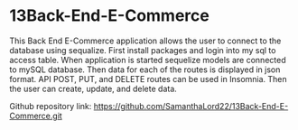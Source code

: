 # 13Back-End-E-Commerce
This Back End E-Commerce application allows the user to connect to the database using sequalize.
First install packages and login into my sql to access table.
When application is started sequelize models are connected to mySQL database.
Then data for each of the routes is displayed in json format. 
API POST, PUT, and DELETE routes can be used in Insomnia.
Then the user can create, update, and delete data.

Github repository link:
https://github.com/SamanthaLord22/13Back-End-E-Commerce.git
